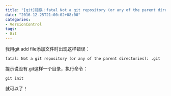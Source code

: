 ```yaml
---
title: "[git]错误：fatal Not a git repository (or any of the parent directories)"
date: "2016-12-25T21:00:02+08:00"
categories:
- VersionControl
tags:
- Git
---
```


我用git add file添加文件时出现这样错误：

    fatal: Not a git repository (or any of the parent directories): .git

提示说没有.git这样一个目录，执行命令：

    git init

就可以了！